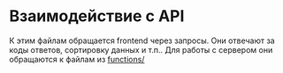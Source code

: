 # Взаимодействие с API
К этим файлам обращается frontend через запросы. Они отвечают за коды ответов, сортировку данных и т.п.. Для работы с сервером они обращаются к файлам из [functions/](functions/)